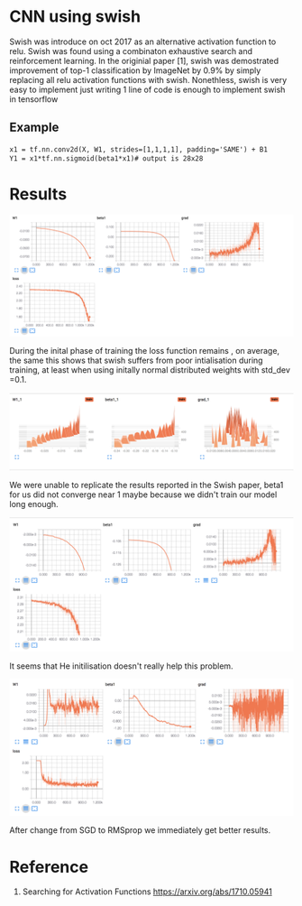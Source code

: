 # CNN using swish 

Swish was introduce on oct 2017 as an alternative
activation function to relu. Swish was found using a combinaton exhaustive 
search and reinforcement learning. In the originial paper [1], swish was 
demostrated improvement of top-1 classification by ImageNet by 0.9% by simply
replacing all relu activation functions with swish. Nonethless, swish is 
very easy to implement just writing 1 line of code is enough to implement swish 
in tensorflow

## Example

```
x1 = tf.nn.conv2d(X, W1, strides=[1,1,1,1], padding='SAME') + B1
Y1 = x1*tf.nn.sigmoid(beta1*x1)# output is 28x28
```

# Results 

![alt text](https://github.com/Neoanarika/CNN-using-Swish/blob/master/media/loss_swish2.png)

During the inital phase of training the loss function remains , on average, the same this shows that swish suffers from poor intialisation during training, at least when using initally normal distributed weights with std_dev =0.1. 

![alt text](https://github.com/Neoanarika/CNN-using-Swish/blob/master/media/beta.png)

We were unable to replicate the results reported in the Swish paper, beta1 for us did not converge near 1 maybe because we didn't train our model long enough. 

![alt text](https://github.com/Neoanarika/CNN-using-Swish/blob/master/media/he.png)

It seems that He initilisation doesn't really help this problem. 

![alt text](https://github.com/Neoanarika/CNN-using-Swish/blob/master/media/loss_rmsprop.png)

After change from SGD to RMSprop we immediately get better results. 

# Reference 
1. Searching for Activation Functions https://arxiv.org/abs/1710.05941
